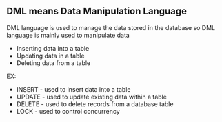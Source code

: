 
## DML means Data Manipulation Language

DML language is used to manage the data stored in the database so DML language is mainly used to manipulate data

- Inserting data into a table
- Updating data in a table
- Deleting data from a table

EX:

- INSERT - used to insert data into a table
- UPDATE - used to update existing data within a table
- DELETE - used to delete records from a database table
- LOCK - used to control concurrency
  